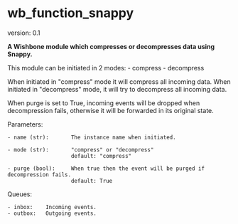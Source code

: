 wb_function_snappy
==================

version: 0.1

**A Wishbone module which compresses or decompresses data using Snappy.**

This module can be initiated in 2 modes:
    - compress
    - decompress

When initiated in "compress" mode it will compress all incoming data.  When
initiated in "decompress" mode, it will try to decompress all incoming data.

When purge is set to True, incoming events will be dropped when decompression
fails, otherwise it will be forwarded in its original state.

Parameters:

    - name (str):       The instance name when initiated.

    - mode (str):       "compress" or "decompress"
                        default: "compress"

    - purge (bool):     When true then the event will be purged if decompression fails.
                        default: True

Queues:

    - inbox:    Incoming events.
    - outbox:   Outgoing events.
